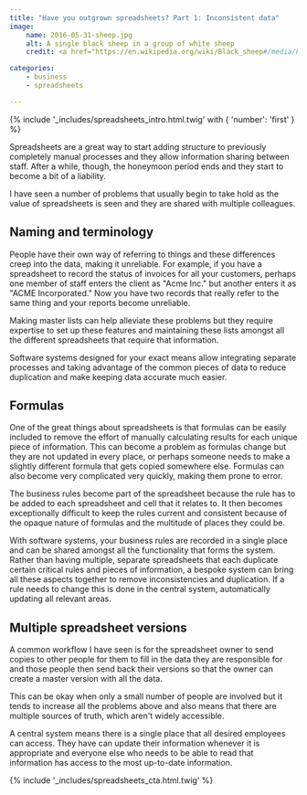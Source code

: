 ```yaml
---
title: "Have you outgrown spreadsheets? Part 1: Inconsistent data"
image:
    name: 2016-05-31-sheep.jpg
    alt: A single black sheep in a group of white sheep
    credit: <a href="https://en.wikipedia.org/wiki/Black_sheep#/media/File:Black_sheep-1.jpg">A black sheep stands out from the flock</a>&nbsp;<a href="http://creativecommons.org/licenses/by/2.0">(license)</a>

categories:
    - business
    - spreadsheets

---
```


{% include '_includes/spreadsheets_intro.html.twig' with { 'number': 'first' } %}

Spreadsheets are a great way to start adding structure to previously completely manual processes and they allow information sharing between staff. After a while, though, the honeymoon period ends and they start to become a bit of a liability.

I have seen a number of problems that usually begin to take hold as the value of spreadsheets is seen and they are shared with multiple colleagues.

## Naming and terminology
People have their own way of referring to things and these differences creep into the data, making it unreliable. For example, if you have a spreadsheet to record the status of invoices for all your customers, perhaps one member of staff enters the client as "Acme Inc." but another enters it as "ACME Incorporated." Now you have two records that really refer to the same thing and your reports become unreliable.

Making master lists can help alleviate these problems but they require expertise to set up these features and maintaining these lists amongst all the different spreadsheets that require that information.

Software systems designed for your exact means allow integrating separate processes and taking advantage of the common pieces of data to reduce duplication and make keeping data accurate much easier.

## Formulas
One of the great things about spreadsheets is that formulas can be easily included to remove the effort of manually calculating results for each unique piece of information. This can become a problem as formulas change but they are not updated in every place, or perhaps someone needs to make a slightly different formula that gets copied somewhere else. Formulas can also become very complicated very quickly, making them prone to error.

The business rules become part of the spreadsheet because the rule has to be added to each spreadsheet and cell that it relates to. It then becomes exceptionally difficult to keep the rules current and consistent because of the opaque nature of formulas and the multitude of places they could be.

With software systems, your business rules are recorded in a single place and can be shared amongst all the functionality that forms the system. Rather than having multiple, separate spreadsheets that each duplicate certain critical rules and pieces of information, a bespoke system can bring all these aspects together to remove inconsistencies and duplication. If a rule needs to change this is done in the central system, automatically updating all relevant areas.

## Multiple spreadsheet versions
A common workflow I have seen is for the spreadsheet owner to send copies to other people for them to fill in the data they are responsible for and those people then send back their versions so that the owner can create a master version with all the data.

This can be okay when only a small number of people are involved but it tends to increase all the problems above and also means that there are multiple sources of truth, which aren't widely accessible.

A central system means there is a single place that all desired employees can access. They have can update their information whenever it is appropriate and everyone else who needs to be able to read that information has access to the most up-to-date information.

{% include '_includes/spreadsheets_cta.html.twig' %}
